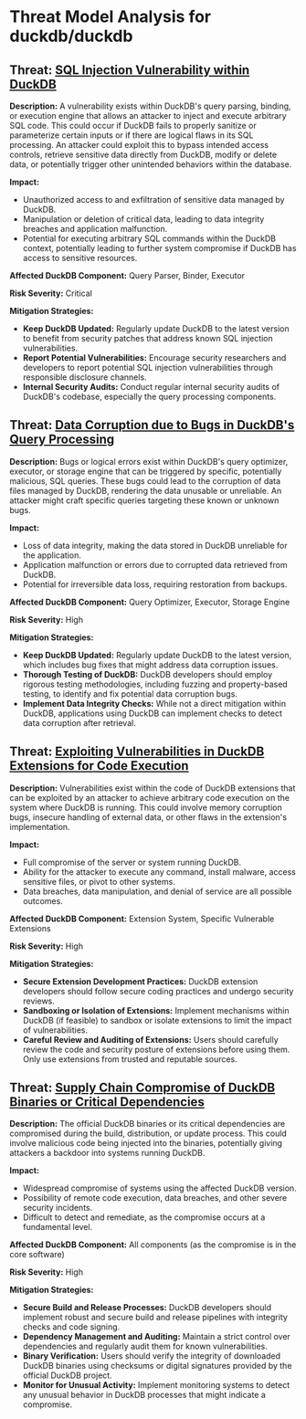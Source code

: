 # Threat Model Analysis for duckdb/duckdb

## Threat: [SQL Injection Vulnerability within DuckDB](./threats/sql_injection_vulnerability_within_duckdb.md)

**Description:**  A vulnerability exists within DuckDB's query parsing, binding, or execution engine that allows an attacker to inject and execute arbitrary SQL code. This could occur if DuckDB fails to properly sanitize or parameterize certain inputs or if there are logical flaws in its SQL processing. An attacker could exploit this to bypass intended access controls, retrieve sensitive data directly from DuckDB, modify or delete data, or potentially trigger other unintended behaviors within the database.

**Impact:**
*   Unauthorized access to and exfiltration of sensitive data managed by DuckDB.
*   Manipulation or deletion of critical data, leading to data integrity breaches and application malfunction.
*   Potential for executing arbitrary SQL commands within the DuckDB context, potentially leading to further system compromise if DuckDB has access to sensitive resources.

**Affected DuckDB Component:** Query Parser, Binder, Executor

**Risk Severity:** Critical

**Mitigation Strategies:**
*   **Keep DuckDB Updated:** Regularly update DuckDB to the latest version to benefit from security patches that address known SQL injection vulnerabilities.
*   **Report Potential Vulnerabilities:** Encourage security researchers and developers to report potential SQL injection vulnerabilities through responsible disclosure channels.
*   **Internal Security Audits:** Conduct regular internal security audits of DuckDB's codebase, especially the query processing components.

## Threat: [Data Corruption due to Bugs in DuckDB's Query Processing](./threats/data_corruption_due_to_bugs_in_duckdb's_query_processing.md)

**Description:**  Bugs or logical errors exist within DuckDB's query optimizer, executor, or storage engine that can be triggered by specific, potentially malicious, SQL queries. These bugs could lead to the corruption of data files managed by DuckDB, rendering the data unusable or unreliable. An attacker might craft specific queries targeting these known or unknown bugs.

**Impact:**
*   Loss of data integrity, making the data stored in DuckDB unreliable for the application.
*   Application malfunction or errors due to corrupted data retrieved from DuckDB.
*   Potential for irreversible data loss, requiring restoration from backups.

**Affected DuckDB Component:** Query Optimizer, Executor, Storage Engine

**Risk Severity:** High

**Mitigation Strategies:**
*   **Keep DuckDB Updated:** Regularly update DuckDB to the latest version, which includes bug fixes that might address data corruption issues.
*   **Thorough Testing of DuckDB:**  DuckDB developers should employ rigorous testing methodologies, including fuzzing and property-based testing, to identify and fix potential data corruption bugs.
*   **Implement Data Integrity Checks:**  While not a direct mitigation within DuckDB, applications using DuckDB can implement checks to detect data corruption after retrieval.

## Threat: [Exploiting Vulnerabilities in DuckDB Extensions for Code Execution](./threats/exploiting_vulnerabilities_in_duckdb_extensions_for_code_execution.md)

**Description:**  Vulnerabilities exist within the code of DuckDB extensions that can be exploited by an attacker to achieve arbitrary code execution on the system where DuckDB is running. This could involve memory corruption bugs, insecure handling of external data, or other flaws in the extension's implementation.

**Impact:**
*   Full compromise of the server or system running DuckDB.
*   Ability for the attacker to execute any command, install malware, access sensitive files, or pivot to other systems.
*   Data breaches, data manipulation, and denial of service are all possible outcomes.

**Affected DuckDB Component:** Extension System, Specific Vulnerable Extensions

**Risk Severity:** High

**Mitigation Strategies:**
*   **Secure Extension Development Practices:** DuckDB extension developers should follow secure coding practices and undergo security reviews.
*   **Sandboxing or Isolation of Extensions:** Implement mechanisms within DuckDB (if feasible) to sandbox or isolate extensions to limit the impact of vulnerabilities.
*   **Careful Review and Auditing of Extensions:** Users should carefully review the code and security posture of extensions before using them. Only use extensions from trusted and reputable sources.

## Threat: [Supply Chain Compromise of DuckDB Binaries or Critical Dependencies](./threats/supply_chain_compromise_of_duckdb_binaries_or_critical_dependencies.md)

**Description:** The official DuckDB binaries or its critical dependencies are compromised during the build, distribution, or update process. This could involve malicious code being injected into the binaries, potentially giving attackers a backdoor into systems running DuckDB.

**Impact:**
*   Widespread compromise of systems using the affected DuckDB version.
*   Possibility of remote code execution, data breaches, and other severe security incidents.
*   Difficult to detect and remediate, as the compromise occurs at a fundamental level.

**Affected DuckDB Component:** All components (as the compromise is in the core software)

**Risk Severity:** High

**Mitigation Strategies:**
*   **Secure Build and Release Processes:** DuckDB developers should implement robust and secure build and release pipelines with integrity checks and code signing.
*   **Dependency Management and Auditing:**  Maintain a strict control over dependencies and regularly audit them for known vulnerabilities.
*   **Binary Verification:** Users should verify the integrity of downloaded DuckDB binaries using checksums or digital signatures provided by the official DuckDB project.
*   **Monitor for Unusual Activity:** Implement monitoring systems to detect any unusual behavior in DuckDB processes that might indicate a compromise.

